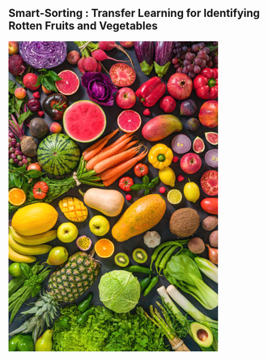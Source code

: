 ## Smart-Sorting : Transfer Learning for Identifying Rotten Fruits and Vegetables
<img src="Project Files/media/dp.png">

